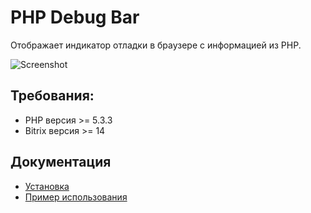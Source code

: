 PHP Debug Bar
=========

Отображает индикатор отладки в браузере с информацией из PHP.

![Screenshot](https://raw.github.com/studiofact/citfact.debugbar/master/docs/screenshot.png)

## Требования:

 - PHP версия >= 5.3.3
 - Bitrix версия >= 14

## Документация

 - [Установка](https://github.com/studiofact/citfact.debugbar/blob/master/docs/installation.md)
 - [Пример использования](https://github.com/studiofact/citfact.debugbar/blob/master/docs/usage.md)